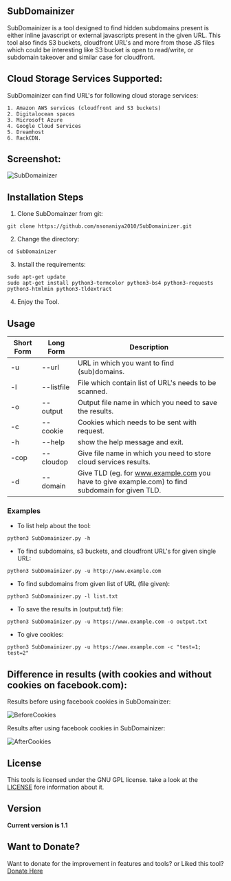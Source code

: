 ## SubDomainizer
SubDomainizer is a tool designed to find hidden subdomains present is either inline javascript or external javascripts present in the given URL.
This tool also finds S3 buckets, cloudfront URL's and more from those JS files which could be interesting like S3 bucket is open to read/write, or subdomain takeover and similar case for cloudfront.


## Cloud Storage Services Supported:
SubDomainizer can find URL's for following cloud storage services:
```
1. Amazon AWS services (cloudfront and S3 buckets)
2. Digitalocean spaces 
3. Microsoft Azure 
4. Google Cloud Services 
5. Dreamhost 
6. RackCDN. 
```

## Screenshot:

![SubDomainizer](https://i.imgur.com/x3XSamk.png)

## Installation Steps

1. Clone SubDomainzer from git:
```
git clone https://github.com/nsonaniya2010/SubDomainizer.git
```
2. Change the directory:
```
cd SubDomainizer
```

3. Install the requirements:

```
sudo apt-get update
sudo apt-get install python3-termcolor python3-bs4 python3-requests python3-htmlmin python3-tldextract
```
4. Enjoy the Tool.

## Usage

Short Form    | Long Form     | Description
------------- | ------------- |-------------
-u            | --url         | URL in which you want to find (sub)domains.
-l            | --listfile    | File which contain list of URL's needs to be scanned.
-o            | --output      | Output file name in which you need to save the results.
-c            | --cookie      | Cookies which needs to be sent with request.
-h            | --help        | show the help message and exit.
-cop          | --cloudop     | Give file name in which you need to store cloud services results.
-d            | --domain      | Give TLD (eg. for www.example.com you have to give example.com) to find subdomain for given TLD.

### Examples
* To list help about the tool:
```
python3 SubDomainizer.py -h
```
* To find subdomains, s3 buckets, and cloudfront URL's for given single URL:
```
python3 SubDomainizer.py -u http://www.example.com
```
* To find subdomains from given list of URL (file given):
```
python3 SubDomainizer.py -l list.txt
```

* To save the results in (output.txt) file:
```
python3 SubDomainizer.py -u https://www.example.com -o output.txt
```
* To give cookies:
```
python3 SubDomainizer.py -u https://www.example.com -c "test=1; test=2"
```

## Difference in results (with cookies and without cookies on facebook.com):

Results before using facebook cookies in SubDomainizer:

![BeforeCookies](https://i.imgur.com/v7igAId.png)

Results after using facebook cookies in SubDomainizer:

![AfterCookies](https://i.imgur.com/QKY09mx.png)

## License
This tools is licensed under the GNU GPL license. take a look at the [LICENSE](https://github.com/nsonaniya2010/SubDomainizer/blob/master/LICENSE) fore information about it.

## Version
**Current version is 1.1**

## Want to Donate?
Want to donate for the improvement in features and tools? or Liked this tool?
[Donate Here](https://paypal.me/BugsByNeeraj)
